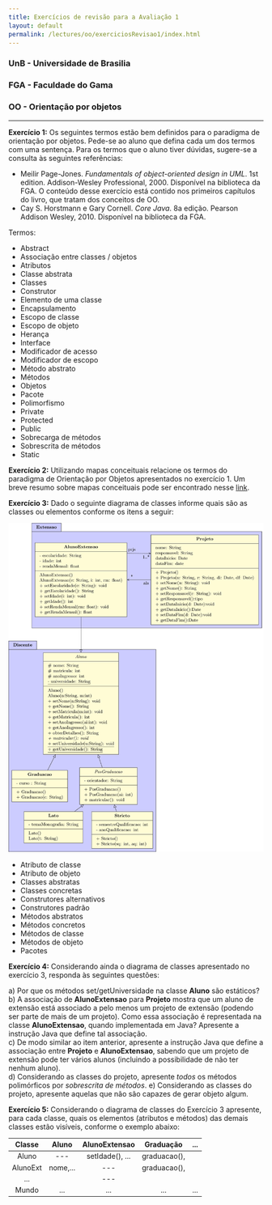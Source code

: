 ```yaml
---
title: Exercícios de revisão para a Avaliação 1
layout: default
permalink: /lectures/oo/exerciciosRevisao1/index.html
---
```


### UnB - Universidade de Brasilia
### FGA - Faculdade do Gama
### OO - Orientação por objetos
------


**Exercício 1:**  Os seguintes termos estão bem definidos para o paradigma de
orientação por objetos. Pede-se ao aluno que defina cada um dos termos com uma
sentença. Para os termos que o aluno tiver dúvidas, sugere-se a consulta às
seguintes referências: 

* Meilir Page-Jones. *Fundamentals of object-oriented design in UML*. 1st
  edition. Addison-Wesley Professional, 2000. Disponível na biblioteca da FGA.
  O conteúdo desse exercício está contido nos primeiros capítulos do livro, que
  tratam dos conceitos de OO.
* Cay S. Horstmann e Gary Cornell. *Core Java*. 8a edição. Pearson Addison
  Wesley, 2010. Disponível na biblioteca da FGA. 

Termos:

* Abstract
* Associação entre classes / objetos
* Atributos
* Classe abstrata
* Classes
* Construtor
* Elemento de uma classe
* Encapsulamento
* Escopo de classe
* Escopo de objeto
* Herança
* Interface
* Modificador de acesso
* Modificador de escopo
* Método abstrato
* Métodos
* Objetos
* Pacote
* Polimorfismo
* Private
* Protected
* Public
* Sobrecarga de métodos
* Sobrescrita de métodos
* Static


**Exercício 2:** Utilizando mapas conceituais relacione os termos do paradigma
de Orientação por Objetos apresentados no exercício 1. Um breve resumo sobre
mapas conceituais pode ser encontrado nesse
[link](http://www2.pelotas.ifsul.edu.br/glaucius/mpet_mcpf/material_apoio/apres_Mapas_Conceituais.pdf). 

**Exercício 3:** Dado o seguinte diagrama de classes informe quais são as
classes ou elementos conforme os itens a seguir:

![](/lectures/oo/exerciciosRevisao1/exercise3.png)

* Atributo de classe
* Atributo de objeto
* Classes abstratas
* Classes concretas
* Construtores alternativos
* Construtores padrão
* Métodos abstratos
* Métodos concretos
* Métodos de classe
* Métodos de objeto
* Pacotes



**Exercício 4:** Considerando ainda o diagrama de classes apresentado no exercício 3, responda às seguintes questões:

  a) Por que os métodos set/getUniversidade na classe **Aluno** são estáticos?
  b) A associação de **AlunoExtensao** para **Projeto** mostra que um aluno de
extensão está associado a pelo menos um projeto de extensão (podendo ser parte
de mais de um projeto). Como essa associação é representada na classe
**AlunoExtensao**, quando implementada em Java? Apresente a instrução Java que
define tal associação.    
  c) De modo similar ao item anterior, apresente a instrução Java que define a
associação entre **Projeto** e **AlunoExtensao**, sabendo que um projeto de
extensão pode ter vários alunos (incluindo a possibilidade de não ter nenhum
aluno).    
  d) Considerando as classes do projeto, apresente *todos* os métodos polimórficos por *sobrescrita de métodos*.
  e) Considerando as classes do projeto, apresente aquelas que não são capazes de gerar objeto algum. 



**Exercício 5:** Considerando o diagrama de classes do Exercício 3 apresente, para cada classe, quais os elementos (atributos e métodos) das demais classes estão visíveis, conforme o exemplo abaixo:

| Classe | Aluno  | AlunoExtensao   | Graduação   | ... |
|:------:|:------:|:---------------:|:-----------:|:---:|
|Aluno   |  ---   | setIdade(), ... | graduacao(),|     |
|AlunoExt|nome,...|      ---        | graduacao(),|     |
|  ...   |        |      ---        |             |     |
|Mundo   |  ...   |      ...        |   ...       | ... |

